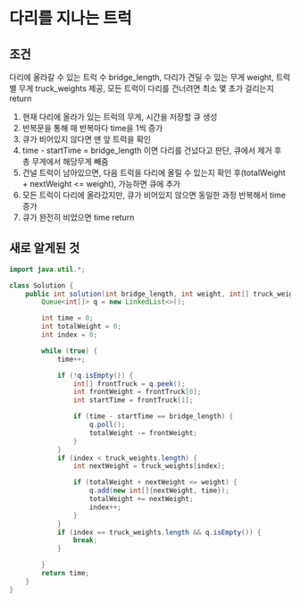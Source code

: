 # 다리를 지나는 트럭
## 조건
다리에 올라갈 수 있는 트럭 수 bridge_length, 다리가 견딜 수 있는 무게 weight, 트럭 별 무게 truck_weights 제공, 모든 트럭이 다리를 건너려면 최소 몇 초가 걸리는지 return

1. 현재 다리에 올라가 있는 트럭의 무게, 시간을 저장할 큐 생성
2. 반복문을 통해 매 반복마다 time을 1씩 증가
3. 큐가 비어있지 않다면 맨 앞 트럭을 확인
4. time - startTime = bridge_length 이면 다리를 건넜다고 판단, 큐에서 제거 후 총 무게에서 해당무게 빼줌
5. 건널 트럭이 남아있으면, 다음 트럭을 다리에 올릴 수 있는지 확인 후(totalWeight + nextWeight <= weight), 가능하면 큐에 추가
6. 모든 트럭이 다리에 올라갔지만, 큐가 비어있지 않으면 동일한 과정 반복해서 time 증가
7. 큐가 완전히 비었으면 time return

## 새로 알게된 것

```java
import java.util.*;

class Solution {
    public int solution(int bridge_length, int weight, int[] truck_weights) {
        Queue<int[]> q = new LinkedList<>();

        int time = 0;
        int totalWeight = 0;
        int index = 0;

        while (true) {
            time++;

            if (!q.isEmpty()) {
                int[] frontTruck = q.peek();
                int frontWeight = frontTruck[0];
                int startTime = frontTruck[1];

                if (time - startTime == bridge_length) {
                    q.poll();
                    totalWeight -= frontWeight;
                }
            }
            if (index < truck_weights.length) {
                int nextWeight = truck_weights[index];

                if (totalWeight + nextWeight <= weight) {
                    q.add(new int[]{nextWeight, time});
                    totalWeight += nextWeight;
                    index++;
                }
            }
            if (index == truck_weights.length && q.isEmpty()) {
                break;
            }

        }
        return time;
    }
}
```